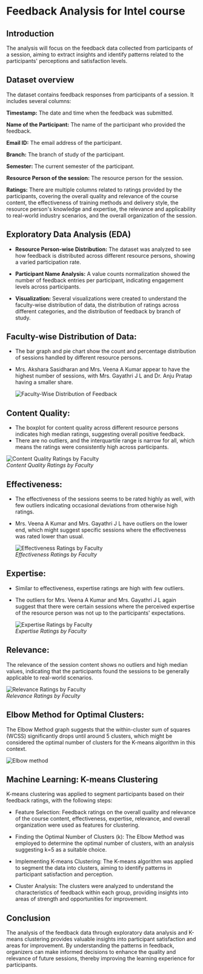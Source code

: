 # Feedback Analysis for Intel course

## Introduction
The analysis will focus on the feedback data collected from participants of a session, aiming to extract insights and identify patterns related to the participants' perceptions and satisfaction levels.

## Dataset overview

The dataset contains feedback responses from participants of a session. It includes several columns:

**Timestamp:** The date and time when the feedback was submitted.

**Name of the Participant:** The name of the participant who provided the feedback.

**Email ID:** The email address of the participant.

**Branch:** The branch of study of the participant.

**Semester:** The current semester of the participant.

**Resource Person of the session:** The resource person for the session.

**Ratings:** There are multiple columns related to ratings provided by the participants, covering the overall quality and relevance of the course content, the effectiveness of training methods and delivery style, the resource person's knowledge and expertise, the relevance and applicability to real-world industry scenarios, and the overall organization of the session.


## Exploratory Data Analysis (EDA)

- **Resource Person-wise Distribution:** The dataset was analyzed to see how feedback is distributed across different resource persons, showing a varied participation rate.

- **Participant Name Analysis:** A value counts normalization showed the number of feedback entries per participant, indicating engagement levels across participants.
- **Visualization:** Several visualizations were created to understand the faculty-wise distribution of data, the distribution of ratings across different categories, and the distribution of feedback by branch of study.

## Faculty-wise Distribution of Data:

- The bar graph and pie chart show the count and percentage distribution of sessions handled by different resource persons.
- Mrs. Akshara Sasidharan and Mrs. Veena A Kumar appear to have the highest number of sessions, with Mrs. Gayathri J L and Dr. Anju Pratap having a smaller share.

   ![Faculty-Wise Distribution of Feedback](figures/fig1.png)  

## Content Quality:

- The boxplot for content quality across different resource persons indicates high median ratings, suggesting overall positive feedback.
-  There are no outliers, and the interquartile range is narrow for all, which means the ratings were consistently high across participants.

  ![Content Quality Ratings by Faculty](figures/fig2.png)  
*Content Quality Ratings by Faculty*

 ## Effectiveness:

- The effectiveness of the sessions seems to be rated highly as well, with few outliers indicating occasional deviations from otherwise high ratings.
- Mrs. Veena A Kumar and Mrs. Gayathri J L have outliers on the lower end, which might suggest specific sessions where the effectiveness was rated lower than usual.

  ![Effectiveness Ratings by Faculty](figures/fig3.png)  
*Effectiveness Ratings by Faculty*

## Expertise:

- Similar to effectiveness, expertise ratings are high with few outliers.
- The outliers for Mrs. Veena A Kumar and Mrs. Gayathri J L again suggest that there were certain sessions where the perceived expertise of the resource person was not up to the participants' expectations.

  ![Expertise Ratings by Faculty](figures/fig4.png)  
*Expertise Ratings by Faculty*

## Relevance:

The relevance of the session content shows no outliers and high median values, indicating that the participants found the sessions to be generally applicable to real-world scenarios.

![Relevance Ratings by Faculty](figures/fig5.png)  
*Relevance Ratings by Faculty*

## Elbow Method for Optimal Clusters:

The Elbow Method graph suggests that the within-cluster sum of squares (WCSS) significantly drops until around 5 clusters, which might be considered the optimal number of clusters for the K-means algorithm in this context.

![Elbow method](figures/fig9.png)

## Machine Learning: K-means Clustering
K-means clustering was applied to segment participants based on their feedback ratings, with the following steps:

- Feature Selection: Feedback ratings on the overall quality and relevance of the course content, effectiveness, expertise, relevance, and overall organization were used as features for clustering.
 
- Finding the Optimal Number of Clusters (k): The Elbow Method was employed to determine the optimal number of clusters, with an analysis suggesting k=5 as a suitable choice.

- Implementing K-means Clustering: The K-means algorithm was applied to segment the data into clusters, aiming to identify patterns in participant satisfaction and perception.

- Cluster Analysis: The clusters were analyzed to understand the characteristics of feedback within each group, providing insights into areas of strength and opportunities for improvement.

## Conclusion
The analysis of the feedback data through exploratory data analysis and K-means clustering provides valuable insights into participant satisfaction and areas for improvement. By understanding the patterns in feedback, organizers can make informed decisions to enhance the quality and relevance of future sessions, thereby improving the learning experience for participants.
